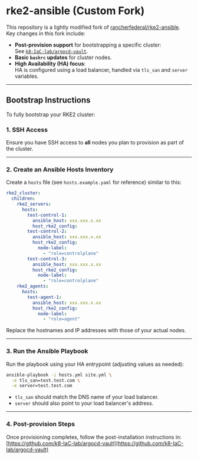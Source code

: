 # rke2-ansible (Custom Fork)

This repository is a lightly modified fork of [rancherfederal/rke2-ansible](https://github.com/rancherfederal/rke2-ansible).  
Key changes in this fork include:

- **Post-provision support** for bootstrapping a specific cluster:  
  See [`k8-IaC-lab/argocd-vault`](https://github.com/k8-IaC-lab/argocd-vault).
- **Basic `bashrc` updates** for cluster nodes.
- **High Availability (HA) focus**:  
  HA is configured using a load balancer, handled via `tls_san` and `server` variables.

---

## Bootstrap Instructions

To fully bootstrap your RKE2 cluster:

### 1. SSH Access

Ensure you have SSH access to **all** nodes you plan to provision as part of the cluster.

---

### 2. Create an Ansible Hosts Inventory

Create a `hosts` file (see `hosts.example.yaml` for reference) similar to this:

```yaml
rke2_cluster:
  children:
    rke2_servers:
      hosts:
        test-control-1:
          ansible_host: xxx.xxx.x.xx
          host_rke2_config:
        test-control-2:
          ansible_host: xxx.xxx.x.xx
          host_rke2_config:
            node-label:
              - "role=controlplane"
        test-control-3:
          ansible_host: xxx.xxx.x.xx
          host_rke2_config:
            node-label:
              - "role=controlplane"
    rke2_agents:
      hosts:
        test-agent-1:
          ansible_host: xxx.xxx.x.xx
          host_rke2_config:
            node-label:
              - "role=agent"
```
Replace the hostnames and IP addresses with those of your actual nodes.

---

### 3. Run the Ansible Playbook

Run the playbook using your HA entrypoint (adjusting values as needed):

```bash
ansible-playbook -i hosts.yml site.yml \
  -e tls_san=test.test.com \
  -e server=test.test.com
```

- `tls_san` should match the DNS name of your load balancer.
- `server` should also point to your load balancer's address.

---

### 4. Post-provision Steps

Once provisioning completes, follow the post-installation instructions in:  
[https://github.com/k8-IaC-lab/argocd-vault](https://github.com/k8-IaC-lab/argocd-vault)
